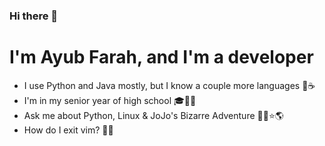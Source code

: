 ### Hi there 👋

# I'm Ayub Farah, and I'm a developer

- I use Python and Java mostly, but I know a couple more languages 🐍☕
- I'm in my senior year of high school 🎓📜🏫
- Ask me about Python, Linux & JoJo's Bizarre Adventure 🐍🐧⭐🌎
- How do I exit vim? 🤔🚪


<!--
**ayubf/ayubf** is a ✨ _special_ ✨ repository because its `README.md` (this file) appears on your GitHub profile.

Here are some ideas to get you started:

- 🔭 I’m currently working on ...
- 🌱 I’m currently learning ...
- 👯 I’m looking to collaborate on ...
- 🤔 I’m looking for help with ...
- 💬 Ask me about ...
- 📫 How to reach me: ...
- 😄 Pronouns: ...
- ⚡ Fun fact: ...
-->
